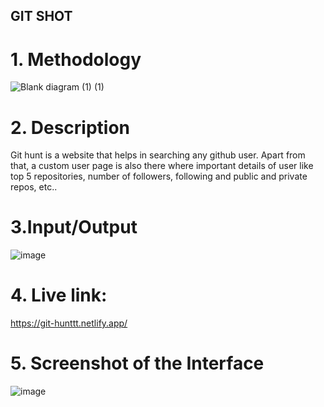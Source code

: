## GIT SHOT
# 1. Methodology
  ![Blank diagram (1) (1)](https://user-images.githubusercontent.com/88609674/208239041-7bfcb9c4-7180-4c88-85b8-3327720b7218.jpeg)

# 2. Description
Git hunt is a website that helps in searching any github user. Apart from that, a custom user page is also there where important details of user like top 5 repositories, number of followers, following and public and private repos, etc..
# 3.Input/Output
![image](https://user-images.githubusercontent.com/88609674/208238207-e6c819ff-e351-4f3c-82b6-4795e8538663.png)
# 4. Live link:
https://git-hunttt.netlify.app/ 
# 5. Screenshot of the Interface
  ![image](https://user-images.githubusercontent.com/88609674/208238399-f9962ab4-6b7b-4c04-9e99-09913334ebc4.png)


